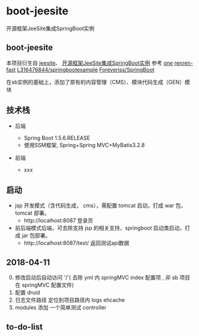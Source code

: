 # boot-jeesite
开源框架JeeSite集成SpringBoot实例

## boot-jeesite

 本项目衍生自 
 [jeesite](https://github.com/thinkgem/jeesite)、
 [开源框架JeeSite集成SpringBoot实例](https://www.cnblogs.com/frightOAO/p/7857743.html)
 参考
 [one](https://github.com/lcw2004/one)
 [renren-fast](https://gitee.com/babaio/renren-fast)
 [L316476844/springbootexample](https://github.com/L316476844/springbootexample)
 [Foreveriss/SpringBoot](https://github.com/Foreveriss/SpringBoot)
 
 在sb实例的基础上，添加了原有的内容管理（CMS）、模块代码生成（GEN）模块
 
## 技术栈
- 后端
    -   Spring Boot 1.5.6.RELEASE
    -   使用SSM框架, Spring+Spring MVC+MyBatis3.2.8

- 前端
    -   xxx
    
        
## 启动
- jsp 开发模式（含代码生成， cms），需配置 tomcat 启动，打成 war 包，tomcat 部署。   
    - http://localhost:8087   登录页    
- 前后端模式后端，可去除支持 jsp 的相关支持，springboot 启动类启动，打成 jar 包部署。   
    - http://localhost:8087/test/  返回测试api数据   
    
## 2018-04-11
   
0. 修改启动后自动访问 '/'( 去除 yml 内 springMVC index 配置项 , 非 sb 项目在 springMVC 配置文件)    
1. 配置 druid
2. 日志文件路径 定位到项目路径内 logs ehcache
3. modules 添加 一个简单测试 controller
    
## to-do-list

